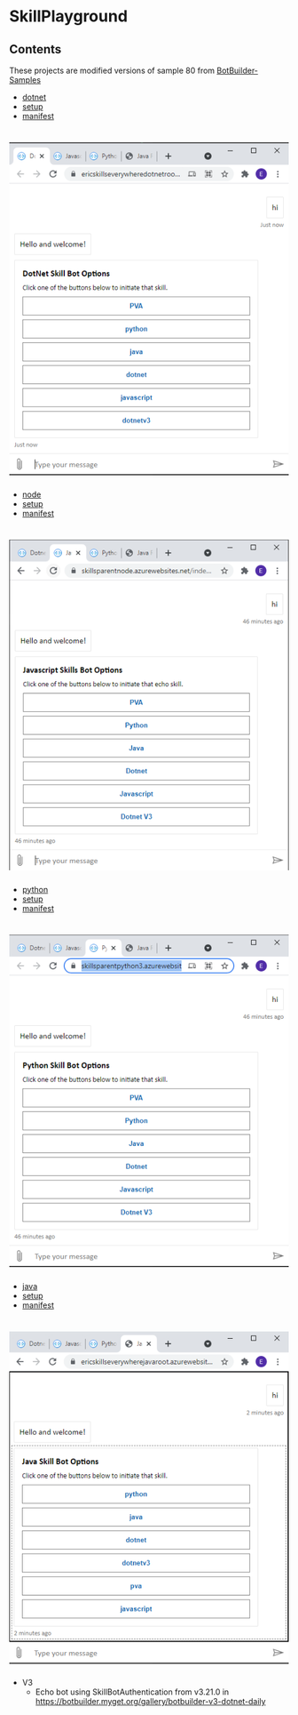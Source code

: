 # SkillPlayground

## Contents

These projects are modified versions of sample 80 from [BotBuilder-Samples](https://github.com/microsoft/BotBuilder-Samples)

- [dotnet](https://ericskillseverywheredotnetroot.azurewebsites.net/)
- [setup](https://github.com/microsoft/BotBuilder-Samples/tree/master/samples/csharp_dotnetcore/80.skills-simple-bot-to-bot)
- [manifest](https://ericv3skillspizzabot.azurewebsites.net/wwwroot/dotnet.json)

# ![](./media/dotnet.png)

- [node](https://skillsparentnode.azurewebsites.net/index.html)
- [setup](https://github.com/microsoft/BotBuilder-Samples/tree/master/samples/javascript_nodejs/80.skills-simple-bot-to-bot)
- [manifest](https://ericv3skillspizzabot.azurewebsites.net/wwwroot/javascript.json)

# ![](./media/javascript.png)

- [python](https://skillsparentpython3.azurewebsites.net/index.html)
- [setup](https://github.com/microsoft/BotBuilder-Samples/tree/master/samples/python/80.skills-simple-bot-to-bot)
- [manifest](https://ericv3skillspizzabot.azurewebsites.net/wwwroot/python.json)

# ![](./media/python.png)

- [java](https://ericskillseverywherejavaroot.azurewebsites.net/)
- [setup](https://github.com/microsoft/BotBuilder-Samples/tree/main/samples/java_springboot/80.skills-simple-bot-to-bot)
- [manifest](https://ericv3skillspizzabot.azurewebsites.net/wwwroot/java.json)

# ![](./media/java.png)

- V3
    - Echo bot using SkillBotAuthentication from v3.21.0 in https://botbuilder.myget.org/gallery/botbuilder-v3-dotnet-daily
